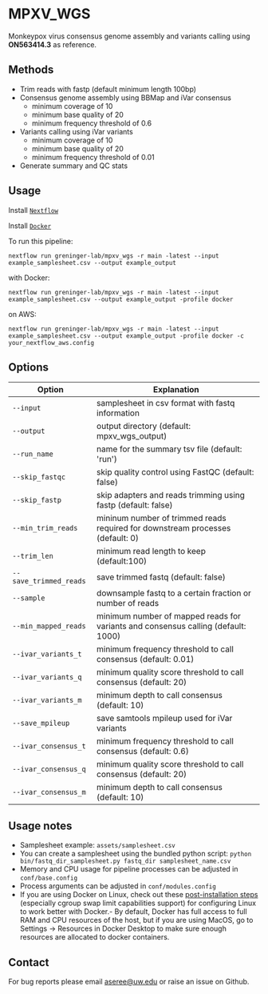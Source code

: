 # MPXV_WGS

Monkeypox virus consensus genome assembly and variants calling using **ON563414.3** as reference.

## Methods

- Trim reads with fastp (default minimum length 100bp)
- Consensus genome assembly using BBMap and iVar consensus
    - minimum coverage of 10
    - minimum base quality of 20
    - minimum frequency threshold of 0.6 
- Variants calling using iVar variants
    - minimum coverage of 10
    - minimum base quality of 20
    - minimum frequency threshold of 0.01
- Generate summary and QC stats

## Usage
Install [`Nextflow`](https://www.nextflow.io/docs/latest/getstarted.html#installation)

Install [`Docker`](https://docs.docker.com/engine/installation/)

To run this pipeline:

	nextflow run greninger-lab/mpxv_wgs -r main -latest --input example_samplesheet.csv --output example_output

with Docker:

	nextflow run greninger-lab/mpxv_wgs -r main -latest --input example_samplesheet.csv --output example_output -profile docker

on AWS:
    
	nextflow run greninger-lab/mpxv_wgs -r main -latest --input example_samplesheet.csv --output example_output -profile docker -c your_nextflow_aws.config
	

## Options
|Option|Explanation|
|------|-----------|
| `--input` | samplesheet in csv format with fastq information |
| `--output` | output directory (default: mpxv_wgs_output) |
| `--run_name` | name for the summary tsv file (default: 'run') |
| `--skip_fastqc` | skip quality control using FastQC (default: false) |
| `--skip_fastp` | skip adapters and reads trimming using fastp (default: false) |
| `--min_trim_reads` | mininum number of trimmed reads required for downstream processes (default: 0) |
| `--trim_len` | minimum read length to keep (default:100) |
| `--save_trimmed_reads` | save trimmed fastq (default: false) |
| `--sample` | downsample fastq to a certain fraction or number of reads |
| `--min_mapped_reads` | minimum number of mapped reads for variants and consensus calling (default: 1000) |
| `--ivar_variants_t` | minimum frequency threshold to call consensus (default: 0.01) |
| `--ivar_variants_q` | minimum quality score threshold to call consensus (default: 20) |
| `--ivar_variants_m` | minimum depth to call consensus (default: 10) |
| `--save_mpileup` | save samtools mpileup used for iVar variants |
| `--ivar_consensus_t` | minimum frequency threshold to call consensus (default: 0.6) |
| `--ivar_consensus_q` | minimum quality score threshold to call consensus (default: 20) |
| `--ivar_consensus_m` | minimum depth to call consensus (default: 10) |

## Usage notes
- Samplesheet example: `assets/samplesheet.csv`
- You can create a samplesheet using the bundled python script: `python bin/fastq_dir_samplesheet.py fastq_dir samplesheet_name.csv`
- Memory and CPU usage for pipeline processes can be adjusted in `conf/base.config`
- Process arguments can be adjusted in `conf/modules.config`
- If you are using Docker on Linux, check out these [post-installation steps](https://docs.docker.com/engine/install/linux-postinstall/) (especially cgroup swap limit capabilities support) for configuring Linux to work better with Docker.- By default, Docker has full access to full RAM and CPU resources of the host, but if you are using MacOS, go to Settings -> Resources in Docker Desktop to make sure enough resources are allocated to docker containers. 

## Contact
For bug reports please email aseree@uw.edu or raise an issue on Github.

